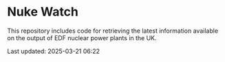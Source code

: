 # Nuke Watch

This repository includes code for retrieving the latest information available on the output of EDF nuclear power plants in the UK.

Last updated: 2025-03-21 06:22